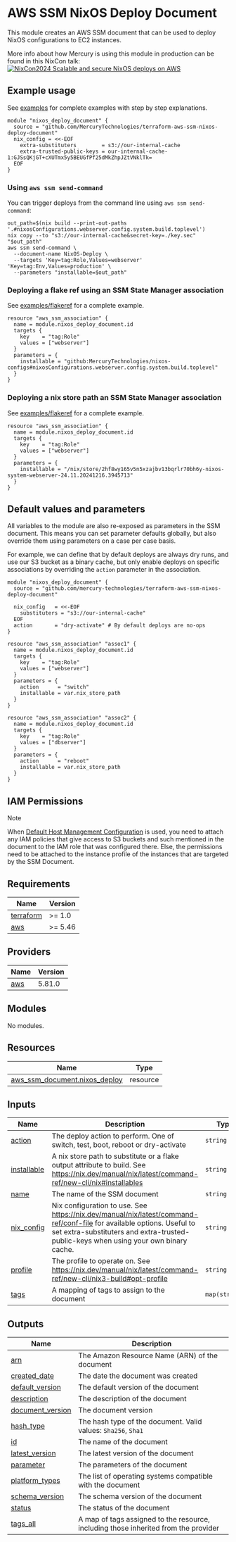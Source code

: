 # AWS SSM NixOS Deploy Document

This module creates an AWS SSM document that can be used to deploy NixOS
configurations to EC2 instances.

More info about how Mercury is using this module in production can be found in
this NixCon talk:
[![NixCon2024 Scalable and secure NixOS deploys on AWS](https://img.youtube.com/vi/Ee4JN3Fp17o/0.jpg)](https://www.youtube.com/watch?v=Ee4JN3Fp17o)

## Example usage

See [examples](./examples) for complete  examples with step by step explanations.

```hcl
module "nixos_deploy_document" {
  source = "github.com/MercuryTechnologies/terraform-aws-ssm-nixos-deploy-document"
  nix_config = <<-EOF
    extra-substituters        = s3://our-internal-cache
    extra-trusted-public-keys = our-internal-cache-1:GJSsQKjGT+cXUTmx5y5BEUGfPf25dMkZhpJZtVNklTk=
  EOF
}
```

### Using `aws ssm send-command`

You can trigger deploys from the command line using `aws ssm send-command`:

```shell
out_path=$(nix build --print-out-paths '.#nixosConfigurations.webserver.config.system.build.toplevel')
nix copy --to "s3://our-internal-cache&secret-key=./key.sec" "$out_path"
aws ssm send-command \
  --document-name NixOS-Deploy \
  --targets 'Key=tag:Role,Values=webserver' 'Key=tag:Env,Values=production' \
  --parameters "installable=$out_path"
```


### Deploying a flake ref using an SSM State Manager association

See [examples/flakeref](./examples/flakeref) for a complete example.

```hcl
resource "aws_ssm_association" {
  name = module.nixos_deploy_document.id
  targets {
    key    = "tag:Role"
    values = ["webserver"]
  }
  parameters = {
    installable = "github:MercuryTechnologies/nixos-configs#nixosConfigurations.webserver.config.system.build.toplevel"
  }
}
```

### Deploying a nix store path an SSM State Manager association


See [examples/flakeref](./examples/nix-store-path) for a complete example.

```hcl
resource "aws_ssm_association" {
  name = module.nixos_deploy_document.id
  targets {
    key    = "tag:Role"
    values = ["webserver"]
  }
  parameters = {
    installable = "/nix/store/2hf8wy165v5n5xzajbv13bqrlr70bh6y-nixos-system-webserver-24.11.20241216.3945713"
  }
}
```

## Default values and parameters

All variables to the module are also re-exposed as parameters in the SSM
document. This means you can set parameter defaults globally, but also override
them using parameters on a case per case basis.

For example, we can define that by default deploys are always dry runs, and use
our S3 bucket as a binary cache, but only enable deploys on specific
associations by overriding the `action` parameter in the association.

```hcl
module "nixos_deploy_document" {
  source = "github.com/mercury-technologies/terraform-aws-ssm-nixos-deploy-document"

  nix_config   = <<-EOF
    substituters = "s3://our-internal-cache"
  EOF
  action       = "dry-activate" # By default deploys are no-ops
}

resource "aws_ssm_association" "assoc1" {
  name = module.nixos_deploy_document.id
  targets {
    key    = "tag:Role"
    values = ["webserver"]
  }
  parameters = {
    action      = "switch"
    installable = var.nix_store_path
  }
}

resource "aws_ssm_association" "assoc2" {
  name = module.nixos_deploy_document.id
  targets {
    key    = "tag:Role"
    values = ["dbserver"]
  }
  parameters = {
    action      = "reboot"
    installable = var.nix_store_path
  }
}
```

## IAM Permissions

> [!NOTE]
> When [Default Host Management Configuration](https://docs.aws.amazon.com/systems-manager/latest/userguide/fleet-manager-default-host-management-configuration.html)
> is used, you need to attach any IAM policies that give access to S3 buckets
> and such mentioned in the document to the IAM role that was configured there.
> Else, the permissions need to be attached to the instance profile of the
> instances that are targeted by the SSM Document.

<!-- BEGIN_TF_DOCS -->
## Requirements

| Name | Version |
|------|---------|
| <a name="requirement_terraform"></a> [terraform](#requirement\_terraform) | >= 1.0 |
| <a name="requirement_aws"></a> [aws](#requirement\_aws) | >= 5.46 |

## Providers

| Name | Version |
|------|---------|
| <a name="provider_aws"></a> [aws](#provider\_aws) | 5.81.0 |

## Modules

No modules.

## Resources

| Name | Type |
|------|------|
| [aws_ssm_document.nixos_deploy](https://registry.terraform.io/providers/hashicorp/aws/latest/docs/resources/ssm_document) | resource |

## Inputs

| Name | Description | Type | Default | Required |
|------|-------------|------|---------|:--------:|
| <a name="input_action"></a> [action](#input\_action) | The deploy action to perform. One of switch, test, boot, reboot or dry-activate | `string` | `"switch"` | no |
| <a name="input_installable"></a> [installable](#input\_installable) | A nix store path to substitute or a flake output attribute to build. See https://nix.dev/manual/nix/latest/command-ref/new-cli/nix#installables | `string` | `"/run/current-system"` | no |
| <a name="input_name"></a> [name](#input\_name) | The name of the SSM document | `string` | `"NixOS-Deploy"` | no |
| <a name="input_nix_config"></a> [nix\_config](#input\_nix\_config) | Nix configuration to use. See https://nix.dev/manual/nix/latest/command-ref/conf-file for available options. Useful to set extra-substituters and extra-trusted-public-keys when using your own binary cache. | `string` | `""` | no |
| <a name="input_profile"></a> [profile](#input\_profile) | The profile to operate on. See https://nix.dev/manual/nix/latest/command-ref/new-cli/nix3-build#opt-profile | `string` | `"/nix/var/nix/profiles/system"` | no |
| <a name="input_tags"></a> [tags](#input\_tags) | A mapping of tags to assign to the document | `map(string)` | `{}` | no |

## Outputs

| Name | Description |
|------|-------------|
| <a name="output_arn"></a> [arn](#output\_arn) | The Amazon Resource Name (ARN) of the document |
| <a name="output_created_date"></a> [created\_date](#output\_created\_date) | The date the document was created |
| <a name="output_default_version"></a> [default\_version](#output\_default\_version) | The default version of the document |
| <a name="output_description"></a> [description](#output\_description) | The description of the document |
| <a name="output_document_version"></a> [document\_version](#output\_document\_version) | The document version |
| <a name="output_hash_type"></a> [hash\_type](#output\_hash\_type) | The hash type of the document. Valid values: `Sha256`, `Sha1` |
| <a name="output_id"></a> [id](#output\_id) | The name of the document |
| <a name="output_latest_version"></a> [latest\_version](#output\_latest\_version) | The latest version of the document |
| <a name="output_parameter"></a> [parameter](#output\_parameter) | The parameters of the document |
| <a name="output_platform_types"></a> [platform\_types](#output\_platform\_types) | The list of operating systems compatible with the document |
| <a name="output_schema_version"></a> [schema\_version](#output\_schema\_version) | The schema version of the document |
| <a name="output_status"></a> [status](#output\_status) | The status of the document |
| <a name="output_tags_all"></a> [tags\_all](#output\_tags\_all) | A map of tags assigned to the resource, including those inherited from the provider |
<!-- END_TF_DOCS -->